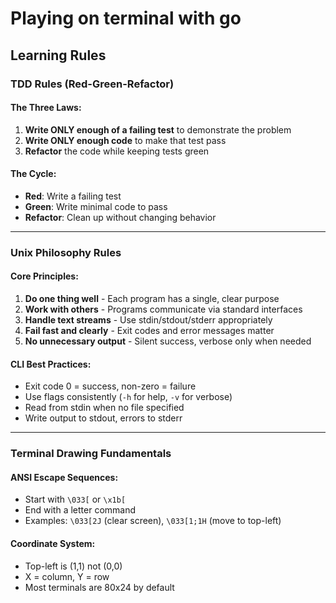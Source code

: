 # Playing on terminal with go

## Learning Rules

### **TDD Rules (Red-Green-Refactor)**

#### **The Three Laws:**
1. **Write ONLY enough of a failing test** to demonstrate the problem
2. **Write ONLY enough code** to make that test pass
3. **Refactor** the code while keeping tests green

#### **The Cycle:**
- **Red**: Write a failing test
- **Green**: Write minimal code to pass
- **Refactor**: Clean up without changing behavior

---

### **Unix Philosophy Rules**

#### **Core Principles:**
1. **Do one thing well** - Each program has a single, clear purpose
2. **Work with others** - Programs communicate via standard interfaces
3. **Handle text streams** - Use stdin/stdout/stderr appropriately
4. **Fail fast and clearly** - Exit codes and error messages matter
5. **No unnecessary output** - Silent success, verbose only when needed

#### **CLI Best Practices:**
- Exit code 0 = success, non-zero = failure
- Use flags consistently (`-h` for help, `-v` for verbose)
- Read from stdin when no file specified
- Write output to stdout, errors to stderr

---

### **Terminal Drawing Fundamentals**

#### **ANSI Escape Sequences:**
- Start with `\033[` or `\x1b[`
- End with a letter command
- Examples: `\033[2J` (clear screen), `\033[1;1H` (move to top-left)

#### **Coordinate System:**
- Top-left is (1,1) not (0,0)
- X = column, Y = row
- Most terminals are 80x24 by default